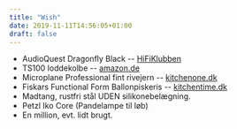 ```yaml
---
title: "Wish"
date: 2019-11-11T14:56:05+01:00
draft: false
---
```

- AudioQuest Dragonfly Black -- [HiFiKlubben](https://www.hifiklubben.dk/stereo/da-konvertere/audioquest-dragonfly-black--da-konverter/)
- TS100 loddekolbe -- [amazon.de](https://www.amazon.de/-/en/SainSmart-ToolPAC-TS100-Smart-Soldering/dp/B0183RJIUE/)
- Microplane Professional fint rivejern -- [kitchenone.dk](https://www.kitchenone.dk/produkt/microplane-professional-fint-rivejern/)
- Fiskars Functional Form Ballonpiskeris -- [kitchentime.dk](https://www.kitchentime.dk/p/ff-pisker)
- Madtang, rustfri stål UDEN silikonebelægning.
- Petzl Iko Core (Pandelampe til løb)
- En million, evt. lidt brugt.

